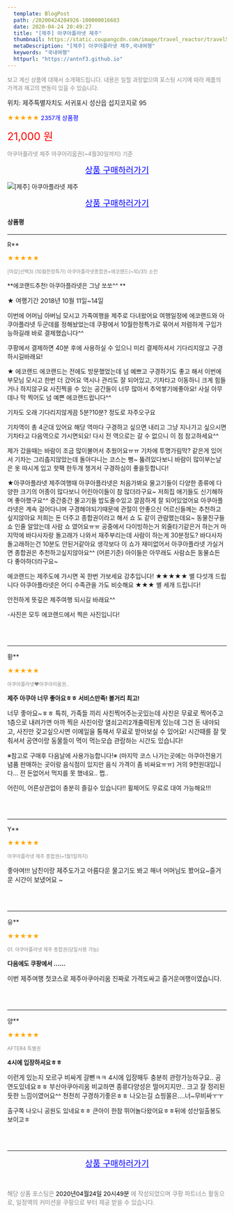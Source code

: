```yaml
---
  template: BlogPost
  path: /20200424204926-100000016683
  date: 2020-04-24 20:49:27
  title: "[제주] 아쿠아플라넷 제주"
  thumbnail: https://static.coupangcdn.com/image/travel_reactor/travelSeller/common/A00186371/69681af2-92a7-44fe-b0a6-923d2369d9a7.jpg
  metaDescription: "[제주] 아쿠아플라넷 제주,국내여행"
  keywords: "국내여행"
  httpurl: "https://antnf3.github.io"
---
```

  
<span style="color: #888;font-size:0.8rem">보고 계신 상품에 대해서 소개해드립니다.
내용은 일절 과장없으며 포스팅 시기에 따라 제품의 가격과 재고의 변동이 있을 수 있습니다.</span>
  
<span style="font-size: 0.9rem;">위치: 제주특별자치도 서귀포시 성산읍 섭지코지로 95 </span>
  
<span style="color: orange;">★★★★★</span> <span style="color: blue;font-size: 0.85rem;">2357개 상품평</span>
  
<span style="color: red;font-size: 1.5rem;">21,000 원</span>
  
<span style="color: #888;font-size:0.8rem">아쿠아플라넷 제주 아쿠아리움권(~4월30일까지) 기준</span>



<p align="center"><a href="http://me2.do/GhIZaKys" style="font-size: 1.2rem; color: blue;">상품 구매하러가기</a></p>

![[제주] 아쿠아플라넷 제주](https://image15.coupangcdn.com/image/travelSeller/common/A00186371/c00bf5ae-706b-4ee4-8b73-25fab926d85e.jpg)

<p align="center"><a href="http://me2.do/GhIZaKys" style="font-size: 1.2rem; color: blue;">상품 구매하러가기</a></p>

#### 상품평
  
---
  
R**
    
<span style="color: orange;">★★★★★</span>
    
<span style="color: #888;font-size:0.7rem">[마감]선택3) (10월한정특가) 아쿠아플라넷종합권+에코랜드(~10/31) 소인</span>
    
<span style="font-size:0.85rem">**에코랜드추천! 아쿠아플라넷은 그냥 쏘쏘^^ **</span>
    
<span style="font-size: 0.9rem;">★ 여행기간 2018년 10월 11일~14일

이번에 어머님 아버님 모시고 가족여행을 제주로 다녀왔어요
여행일정에 에코랜드와 아쿠아플라넷 두군데를 정해놨었는데 
쿠팡에서 10월한정특가로 묶어서 
저렴하게 구입가능하길래 바로 결제했습니다^^

쿠팡에서 결제하면 40분 후에 사용하실 수 있으니
미리 결제하셔서 기다리지않고 구경하시길바래요! 

★ 에코랜드
에코랜드는 전에도 방문했었는데 
넘 예쁘고 구경하기도 좋고 해서 
이번에 부모님 모시고 한번 더 갔어요
역시나 관리도 잘 되어있고,
기차타고 이동하니 크게 힘들거나 하지않구요
사진찍을 수 있는 공간들이 너무 많아서 추억쌓기에좋아요!
사실 아무데나 막 찍어도 넘 예쁜 에코랜드랍니다^^ 

기차도 오래 기다리지않게끔 5분?10분? 정도로 자주오구요

기차역이 총 4군대 있어요
해당 역마다 구경하고 싶으면 내리고 
그냥 지나가고 싶으시면 기차타고 다음역으로 가시면되요!
다시 전 역으로는 갈 수 없으니 이 점 참고하세요^^

제가 갔을때는 바람이 조금 많이불어서 추웠어요ㅠㅠ
기차에 투명가림막? 같은게 있어서 기차는 그리춥지않았는데 
돌아다니는 코스는 뻥~ 뚫려있다보니 바람이 많이부는날은 
옷 따시게 입고 핫팩 한두개 챙겨서 구경하심이 좋을듯합니다! 


★아쿠아플라넷
제주여행때 아쿠아플라넷은 처음가봐요
물고기들이 다양한 종류에 다양한 크기의 어종이 많다보니
어린아이들이 참 많더라구요~
저희집 애기들도 신기해하며 좋아했구요^^ 
중간중간 물고기들 밥도줄수있고 
깔끔하게 잘 되어있었어요 
아쿠아플라넷은 계속 걸어다니며 구경해야되기때문에
관절이 안좋으신 어르신들께는 추천하고싶지않아요
저희는 돈 더주고 종합권이라고 해서 
쇼 도 같이 관람했는데요~
동물친구들 쇼 인줄 알았는데 사람 쇼 였어요ㅠㅠ
공중에서 다이빙하는거 외줄타기같은거 하는거
마지막에 바다사자랑 돌고래가 나와서 재주부리는데 
사람이 하는게 30분정도? 
바다사자 돌고래하는건 10분도 안된거같아요
생각보다 이 쇼가 재미없어서 아쿠아플라넷 가실거면
종합권은 추천하고싶지않아요^^ (어른기준)
아이들은 아무래도 사람쇼든 동물쇼든 다 좋아하더라구요~


에코랜드는 제주도에 가시면 꼭 한번 가보세요 
강추입니다! ★★★★★ 별 다섯개 드립니다
아쿠아플라넷은 어디 수족관을 가도 비슷해요
 ★★★ 별 세개 드립니다! 

안전하게 뜻깊은 제주여행 되시길 바래요^^

-사진은 모두 에코랜드에서 찍은 사진입니다!</span>
    
<br>
<br>

---
  
황**
    
<span style="color: orange;">★★★★★</span>
    
<span style="color: #888;font-size:0.7rem">아쿠아플라넷♥아쿠아리움권..  </span>
    
<span style="font-size:0.85rem">**제주 아쿠아 너무 좋아요ㅎㅎ 서비스만족! 볼거리 최고!**</span>
    
<span style="font-size: 0.9rem;">너무 좋아요~ㅎㅎ
특히, 가족들 끼리 사진찍어주는곳있는데 사진은 무료로 찍어주고 1층으로 내려가면 아까 찍은 사진이랑 열쇠고리2개출력된게 있는데 그건  돈 내야되고, 사진만 갖고싶으시면 이메일을 통해서 무료로 받아보실 수 있어요! 시간때를 잘 맞춰셔서 공연이랑 동물들이 먹이 먹는모습 관람하는 시간도 있습니다!

※참고로 구매후 다음날에 사용가능합니다!※
(마지막 코스 나가는곳에는 아쿠아전용기념품 판매하는 곳이랑 음식점이 있지만 음식 가격이 좀 비싸요ㅠㅠ) 거의 9천원대입니다... 전 돈없어서 먹지를 못 했네요.. 쩝..

어린이, 어른상관없이 충분히 즐길수 있습니다!! 
휠체어도 무료로 대여 가능해요!!!</span>
    
<br>
<br>

---
  
Y**
    
<span style="color: orange;">★★★★★</span>
    
<span style="color: #888;font-size:0.7rem">아쿠아플라넷 제주 종합권(~1월1일까지)</span>
    

    
<span style="font-size: 0.9rem;">좋아여!!! 남친이랑 제주도가고 아름다운 물고기도 봐고 해녀 어머님도 봤어요~즐거운 시간이 보냈어요 ~</span>
    
<br>
<br>

---
  
유**
    
<span style="color: orange;">★★★★★</span>
    
<span style="color: #888;font-size:0.7rem">01. 아쿠아플라넷 제주 종합권(당일사용 가능)</span>
    
<span style="font-size:0.85rem">**다음에도 쿠팡에서 ......**</span>
    
<span style="font-size: 0.9rem;">이번 제주여행 첫코스로 제주아쿠아리움 진짜로 가격도싸고 즐거운여행이였습니다.</span>
    
<br>
<br>

---
  
양**
    
<span style="color: orange;">★★★★★</span>
    
<span style="color: #888;font-size:0.7rem">AFTER4 특별권  </span>
    
<span style="font-size:0.85rem">**4시에 입장하셔요ㅎㅎ**</span>
    
<span style="font-size: 0.9rem;">이런게 있는지 모르구 비싸게 갈뻔ㅋㅋ
4시에 입장해두 충분히 관랑가능하구요..
공연도있네요ㅎㅎ
부산아쿠아리움 비교하면 종류다양성은 떨어지지만..
크고 잘 정리된듯한 느낌이였어요^^ 천천히 구경하기좋은ㅎㅎ
나오는길 쇼핑몰은....너~무비싸ㅜㅜ

출구쪽 나오니 공원도 있네요ㅎㅎ 
큰아이 한참 뛰어놀다왔어요ㅎㅎ뒤에 성산일출봉도보이고ㅎ</span>
    
<br>
<br>


  
---
  
<p align="center"><a href="http://me2.do/GhIZaKys" style="font-size: 1.2rem; color: blue;">상품 구매하러가기</a></p>
  
<br>
  
<span style="font-size: 0.85rem; color: #888;">해당 상품 포스팅은 <span style="color: #000;"> 2020년04월24일 20시49분 </span> 에 작성되었으며 쿠팡 파트너스 활동으로, 일정액의 커미션을 쿠팡으로 부터 제공 받을 수 있습니다.</span>